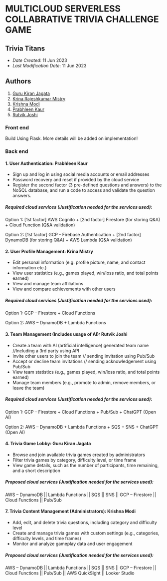 # MULTICLOUD SERVERLESS COLLABRATIVE TRIVIA CHALLENGE GAME


## Trivia Titans


* *Date Created*: 11 Jun 2023
* *Last Modification Date*: 11 Jun 2023

## Authors

1. [Guru Kiran Jagata](gkiran@dal.ca)
2. [Krina Rajeshkumar Mistry](kr981143@dal.ca) 
3. [Krishna Modi](kr733081@dal.ca)
4. [Prabhleen Kaur](pr894105@dal.ca) 
5. [Rutvik Joshi](rutvik.j@dal.ca) 

### Front end

Build Using Flask. More details will be added on implementation!

### Back end

#### 1. User Authentication: Prabhleen Kaur
* Sign up and log in using social media accounts or email addresses
* Password recovery and reset if provided by the cloud service
* Register the second factor (3 pre-defined questions and answers) to the NoSQL database, and run a code to access and validate the question answers.

##### Required cloud services (Justification needed for the services used):

Option 1: [1st factor] AWS Cognito + [2nd factor] Firestore (for storing Q&A) + Cloud Function (Q&A validation)

Option 2: [1st factor] GCP - Firebase Authentication + [2nd factor] DynamoDB (for storing Q&A) + AWS Lambda (Q&A validation)

#### 2. User Profile Management: Krina Mistry
* Edit personal information (e.g. profile picture, name, and contact information etc.)
* View user statistics (e.g., games played, win/loss ratio, and total points earned)
* View and manage team affiliations
* View and compare achievements with other users

##### Required cloud services (Justification needed for the services used):

Option 1: GCP – Firestore + Cloud Functions

Option 2: AWS – DynamoDB + Lambda Functions

#### 3. Team Management (Includes usage of AI): Rutvik Joshi
* Create a team with AI (artificial intelligence) generated team name //Including a 3rd party using API
* Invite other users to join the team // sending invitation using Pub/Sub
* Accept or decline team invitations // sending acknowledgement using Pub/Sub
* View team statistics (e.g., games played, win/loss ratio, and total points earned)
* Manage team members (e.g., promote to admin, remove members, or leave the team)

##### Required cloud services (Justification needed for the services used):

Option 1: GCP – Firestore + Cloud Functions + Pub/Sub + ChatGPT (Open AI)

Option 2: AWS – DynamoDB + Lambda Functions + SQS + SNS + ChatGPT (Open AI)

#### 4. Trivia Game Lobby: Guru Kiran Jagata

* Browse and join available trivia games created by administrators
* Filter trivia games by category, difficulty level, or time frame
* View game details, such as the number of participants, time remaining, and a short description

##### Proposed cloud services (Justification needed for the services used):

AWS – DynamoDB || Lambda Functions || SQS || SNS || GCP – Firestore || Cloud Functions || Pub/Sub

#### 7. Trivia Content Management (Administrators): Krishna Modi
* Add, edit, and delete trivia questions, including category and difficulty level
* Create and manage trivia games with custom settings (e.g., categories, difficulty levels, and time frames)
* Monitor and analyze gameplay data and user engagement

##### Proposed cloud services (Justification needed for the services used):

AWS – DynamoDB || Lambda Functions || SQS || SNS || GCP – Firestore || Cloud Functions || Pub/Sub || AWS
QuickSight || Looker Studio



